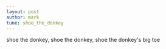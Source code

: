 ```yaml
---
layout: post
author: mark
tune: shoe_the_donkey
---
```


shoe the donkey, shoe the donkey, shoe the donkey's big toe